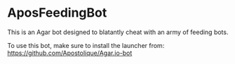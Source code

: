 # AposFeedingBot
This is an Agar bot designed to blatantly cheat with an army of feeding bots.

To use this bot, make sure to install the launcher from: https://github.com/Apostolique/Agar.io-bot
